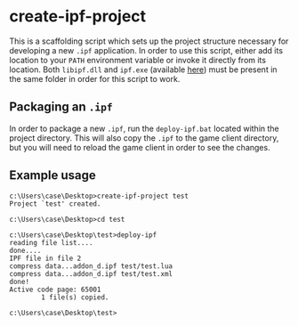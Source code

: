create-ipf-project
==================

This is a scaffolding script which sets up the project structure necessary for developing a new `.ipf` application. In order to use this script, either add its location to your `PATH` environment variable or invoke it directly from its location. Both `libipf.dll` and `ipf.exe` (available [here](https://github.com/forestbelton/libipf/releases/tag/v1.01)) must be present in the same folder in order for this script to work.

Packaging an `.ipf`
------------------
In order to package a new `.ipf`, run the `deploy-ipf.bat` located within the project directory. This will also copy the `.ipf` to the game client directory, but you will need to reload the game client in order to see the changes.

Example usage
-------------

```
c:\Users\case\Desktop>create-ipf-project test
Project `test' created.

c:\Users\case\Desktop>cd test

c:\Users\case\Desktop\test>deploy-ipf
reading file list....
done....
IPF file in file 2
compress data...addon_d.ipf test/test.lua
compress data...addon_d.ipf test/test.xml
done!
Active code page: 65001
        1 file(s) copied.

c:\Users\case\Desktop\test>
```